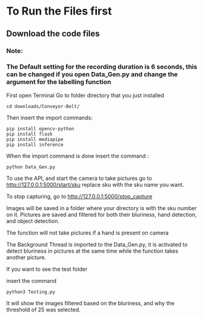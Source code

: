 
# To Run the Files first 
## Download the code files
### Note:
### The Default setting for the recording duration is 6 seconds, this can be changed if you open Data_Gen.py and change the argument for the labelling function

First open Terminal
Go to folder directory that you just installed

    cd downloads/Conveyor-Belt/

Then insert the import commands:
    
    pip install opencv-python
    pip install flask
    pip install mediapipe
    pip install inference


When the import command is done insert the command :

    python Data_Gen.py

To use the API, and start the camera to take pictures  go to 
 http://127.0.0.1:5000/start/sku 
replace sku with the sku name you want.

To stop capturing, go to 
 http://127.0.0.1:5000/stop_capture 

Images will be saved in a folder where your directory is  with the sku number on it.
Pictures are saved and filtered for both their bluriness, hand detection, and object detection.

The function will not take pictures if a hand is present on camera 

The Background Thread is imported to the Data_Gen.py, it is activated to detect bluriness in pictures at the same time while the function takes another picture.


If you want to see the test folder

insert the command 

    python3 Testing.py

It will show the images filtered based on the bluriness, and why the threshold of 25 was selected.
